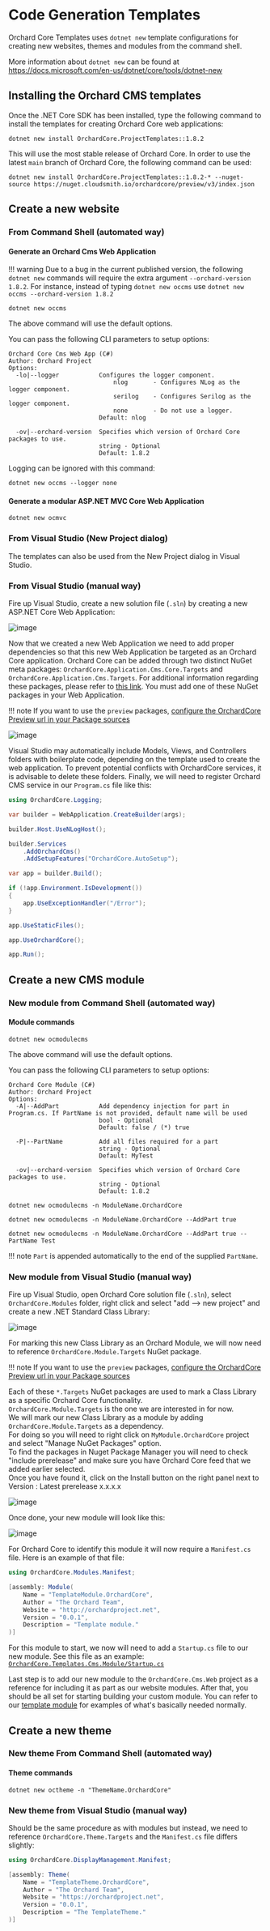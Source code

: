 # Code Generation Templates

Orchard Core Templates uses `dotnet new` template configurations for creating new websites, themes and modules from the command shell.

More information about `dotnet new` can be found at <https://docs.microsoft.com/en-us/dotnet/core/tools/dotnet-new>

## Installing the Orchard CMS templates

Once the .NET Core SDK has been installed, type the following command to install the templates for creating Orchard Core web applications:

```CMD
dotnet new install OrchardCore.ProjectTemplates::1.8.2
```

This will use the most stable release of Orchard Core. In order to use the latest `main` branch of Orchard Core, the following command can be used:

```CMD
dotnet new install OrchardCore.ProjectTemplates::1.8.2-* --nuget-source https://nuget.cloudsmith.io/orchardcore/preview/v3/index.json  
```

## Create a new website

### From Command Shell (automated way)

#### Generate an Orchard Cms Web Application

!!! warning
    Due to a bug in the current published version, the following `dotnet new` commands will require the extra argument `--orchard-version 1.8.2`. For instance, instead of typing `dotnet new occms` use `dotnet new occms --orchard-version 1.8.2`

```CMD
dotnet new occms
```

The above command will use the default options.

You can pass the following CLI parameters to setup options:

```CMD
Orchard Core Cms Web App (C#)
Author: Orchard Project
Options:
  -lo|--logger           Configures the logger component.
                             nlog       - Configures NLog as the logger component.
                             serilog    - Configures Serilog as the logger component.
                             none       - Do not use a logger.
                         Default: nlog

  -ov|--orchard-version  Specifies which version of Orchard Core packages to use.
                         string - Optional
                         Default: 1.8.2
```

Logging can be ignored with this command:

```CMD
dotnet new occms --logger none
```

#### Generate a modular ASP.NET MVC Core Web Application

```CMD
dotnet new ocmvc  
```

### From Visual Studio (New Project dialog)

The templates can also be used from the New Project dialog in Visual Studio.

### From Visual Studio (manual way)

Fire up Visual Studio, create a new solution file (`.sln`) by creating a new ASP.NET Core Web Application:

![image](../assets/images/templates/orchard-screencast-1.gif)

Now that we created a new Web Application we need to add proper dependencies so that this new Web Application be targeted as an Orchard Core application.
Orchard Core can be added through two distinct NuGet meta packages: `OrchardCore.Application.Cms.Core.Targets` and `OrchardCore.Application.Cms.Targets`. For additional information regarding these packages, please refer to [this link](../starter-recipes.md). You must add one of these NuGet packages in your Web Application.

!!! note
    If you want to use the `preview` packages, [configure the OrchardCore Preview url in your Package sources](../preview-package-source.md)

![image](../assets/images/templates/orchard-screencast-2.gif)

Visual Studio may automatically include Models, Views, and Controllers folders with boilerplate code, depending on the template used to create the web application. To prevent potential conflicts with OrchardCore services, it is advisable to delete these folders.
Finally, we will need to register Orchard CMS service in our `Program.cs` file like this:

```csharp
using OrchardCore.Logging;

var builder = WebApplication.CreateBuilder(args);

builder.Host.UseNLogHost();

builder.Services
    .AddOrchardCms()
    .AddSetupFeatures("OrchardCore.AutoSetup");

var app = builder.Build();

if (!app.Environment.IsDevelopment())
{
    app.UseExceptionHandler("/Error");
}

app.UseStaticFiles();

app.UseOrchardCore();

app.Run();
```

## Create a new CMS module

### New module from Command Shell (automated way)

#### Module commands

```CMD
dotnet new ocmodulecms
```

The above command will use the default options.

You can pass the following CLI parameters to setup options:

```CMD
Orchard Core Module (C#)
Author: Orchard Project
Options:
  -A|--AddPart           Add dependency injection for part in Program.cs. If PartName is not provided, default name will be used
                         bool - Optional
                         Default: false / (*) true

  -P|--PartName          Add all files required for a part
                         string - Optional
                         Default: MyTest

  -ov|--orchard-version  Specifies which version of Orchard Core packages to use.
                         string - Optional
                         Default: 1.8.2
```

```CMD
dotnet new ocmodulecms -n ModuleName.OrchardCore

dotnet new ocmodulecms -n ModuleName.OrchardCore --AddPart true

dotnet new ocmodulecms -n ModuleName.OrchardCore --AddPart true --PartName Test 
```

!!! note
    `Part` is appended automatically to the end of the supplied `PartName`.

### New module from Visual Studio (manual way)

Fire up Visual Studio, open Orchard Core solution file (`.sln`), select `OrchardCore.Modules` folder, right click and select "add --> new project" and create a new .NET Standard Class Library:

![image](../assets/images/templates/38450533-6c0fbc98-39ed-11e8-91a5-d26a1105b91a.png)

For marking this new Class Library as an Orchard Module, we will now need to reference `OrchardCore.Module.Targets` NuGet package.

!!! note
    If you want to use the `preview` packages, [configure the OrchardCore Preview url in your Package sources](../preview-package-source.md)

Each of these `*.Targets` NuGet packages are used to mark a Class Library as a specific Orchard Core functionality.  
`OrchardCore.Module.Targets` is the one we are interested in for now.  
We will mark our new Class Library as a module by adding `OrchardCore.Module.Targets` as a dependency.  
For doing so you will need to right click on `MyModule.OrchardCore` project and select "Manage NuGet Packages" option.  
To find the packages in Nuget Package Manager you will need to check "include prerelease" and make sure you have Orchard Core feed that we added earlier selected.  
Once you have found it, click on the Install button on the right panel next to Version : Latest prerelease x.x.x.x

![image](../assets/images/templates/38450558-f4b83098-39ed-11e8-93c7-0fd9e5112dff.png)

Once done, your new module will look like this:

![image](../assets/images/templates/38450628-31c8e2b0-39ef-11e8-9de7-c15f0c6544c5.png)

For Orchard Core to identify this module it will now require a `Manifest.cs` file. Here is an example of that file:

```csharp
using OrchardCore.Modules.Manifest;

[assembly: Module(
    Name = "TemplateModule.OrchardCore",
    Author = "The Orchard Team",
    Website = "http://orchardproject.net",
    Version = "0.0.1",
    Description = "Template module."
)]

```

For this module to start, we now will need to add a `Startup.cs` file to our new module. See this file as an example:  
[`OrchardCore.Templates.Cms.Module/Startup.cs`](https://github.com/OrchardCMS/OrchardCore/tree/dev/src/Templates/OrchardCore.ProjectTemplates/content/OrchardCore.Templates.Cms.Module/Startup.cs)

Last step is to add our new module to the `OrchardCore.Cms.Web` project as a reference for including it as part as our website modules. After that, you should be all set for starting building your custom module. You can refer to our [template module](https://github.com/OrchardCMS/OrchardCore/tree/dev/src/Templates/OrchardCore.ProjectTemplates/content/OrchardCore.Templates.Cms.Module/) for examples of what's basically needed normally.

## Create a new theme

### New theme From Command Shell (automated way)

#### Theme commands

```CMD
dotnet new octheme -n "ThemeName.OrchardCore"
```

### New theme from Visual Studio (manual way)

Should be the same procedure as with modules but instead, we need to reference `OrchardCore.Theme.Targets` and the `Manifest.cs` file differs slightly:

```csharp
using OrchardCore.DisplayManagement.Manifest;

[assembly: Theme(
    Name = "TemplateTheme.OrchardCore",
    Author = "The Orchard Team",
    Website = "https://orchardproject.net",
    Version = "0.0.1",
    Description = "The TemplateTheme."
)]
```
